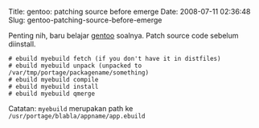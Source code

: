 Title: gentoo: patching source before emerge
Date: 2008-07-11 02:36:48
Slug: gentoo-patching-source-before-emerge

Penting nih, baru belajar [gentoo](http://gentoo.org) soalnya. Patch source code sebelum diinstall.

	# ebuild myebuild fetch (if you don't have it in distfiles)
	# ebuild myebuild unpack (unpacked to /var/tmp/portage/packagename/something)
	# ebuild myebuild compile
	# ebuild myebuild install
	# ebuild myebuild qmerge

Catatan:
`myebuild` merupakan path ke `/usr/portage/blabla/appname/app.ebuild`